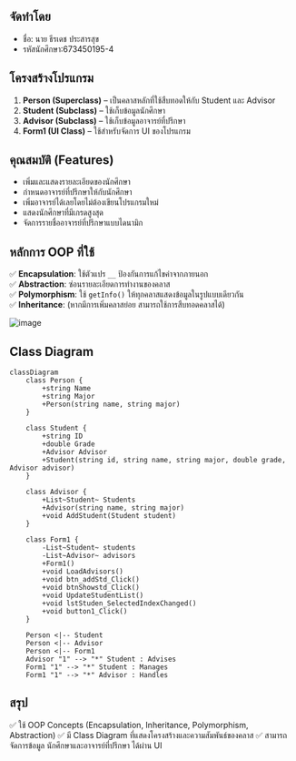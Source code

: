 ## จัดทำโดย
- ชื่อ: นาย ธีรเดช ประสารสุข
- รหัสนักศึกษา:673450195-4

## โครงสร้างโปรแกรม
1. **Person (Superclass)** – เป็นคลาสหลักที่ใช้สืบทอดให้กับ Student และ Advisor  
2. **Student (Subclass)** – ใช้เก็บข้อมูลนักศึกษา  
3. **Advisor (Subclass)** – ใช้เก็บข้อมูลอาจารย์ที่ปรึกษา  
4. **Form1 (UI Class)** – ใช้สำหรับจัดการ UI ของโปรแกรม

## คุณสมบัติ (Features)
- เพิ่มและแสดงรายละเอียดของนักศึกษา
- กำหนดอาจารย์ที่ปรึกษาให้กับนักศึกษา
- เพิ่มอาจารย์ได้เลยโดยไม่ต้องเขียนโปรแกรมใหม่
- แสดงนักศึกษาที่มีเกรดสูงสุด
- จัดการรายชื่ออาจารย์ที่ปรึกษาแบบไดนามิก

## หลักการ OOP ที่ใช้
✅ **Encapsulation**: ใช้ตัวแปร `__` ป้องกันการแก้ไขค่าจากภายนอก  
✅ **Abstraction**: ซ่อนรายละเอียดการทำงานของคลาส  
✅ **Polymorphism**: ใช้ `getInfo()` ให้ทุกคลาสแสดงข้อมูลในรูปแบบเดียวกัน  
✅ **Inheritance**: (หากมีการเพิ่มคลาสย่อย สามารถใช้การสืบทอดคลาสได้)
 
![image](https://github.com/user-attachments/assets/ef32e88a-e2fd-4ba8-a3ef-1b80e5472670)



## Class Diagram

```mermaid
classDiagram
    class Person {
        +string Name
        +string Major
        +Person(string name, string major)
    }

    class Student {
        +string ID
        +double Grade
        +Advisor Advisor
        +Student(string id, string name, string major, double grade, Advisor advisor)
    }

    class Advisor {
        +List~Student~ Students
        +Advisor(string name, string major)
        +void AddStudent(Student student)
    }

    class Form1 {
        -List~Student~ students
        -List~Advisor~ advisors
        +Form1()
        +void LoadAdvisors()
        +void btn_addStd_Click()
        +void btnShowstd_Click()
        +void UpdateStudentList()
        +void lstStuden_SelectedIndexChanged()
        +void button1_Click()
    }

    Person <|-- Student
    Person <|-- Advisor
    Person <|-- Form1
    Advisor "1" --> "*" Student : Advises
    Form1 "1" --> "*" Student : Manages
    Form1 "1" --> "*" Advisor : Handles
```

## สรุป
✅ ใช้ OOP Concepts (Encapsulation, Inheritance, Polymorphism, Abstraction)
✅ มี Class Diagram ที่แสดงโครงสร้างและความสัมพันธ์ของคลาส
✅ สามารถจัดการข้อมูล นักศึกษาและอาจารย์ที่ปรึกษา ได้ผ่าน UI






